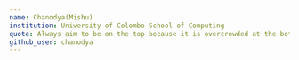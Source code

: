 ```yaml
---
name: Chanodya(Mishu)
institution: University of Colombo School of Computing
quote: Always aim to be on the top because it is overcrowded at the bottom
github_user: chanodya
---
```

